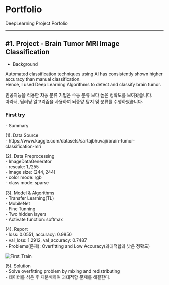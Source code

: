 # Portfolio
DeepLearning Project Porfolio

***
<h2>#1. Project - Brain Tumor MRI Image Classification</h2> 

- Background
<p>Automated classification techniques using AI has consistently shown higher accuracy than manual classification.<br/>
  Hence, I used Deep Learning Algorithms to detect and classify brain tumor.</p>
<p>인공지능을 적용한 자동 분류 기법은 수동 분류 보다 높은 정확도를 보여왔습니다.<br/>
  따라서, 딥러닝 알고리즘을 사용하여 뇌종양 탐지 및 분류를 수행하였습니다.<p>

<h3>First try</h3>
- Summary
	<p>(1). Data Source<br/>
		- https://www.kaggle.com/datasets/sartajbhuvaji/brain-tumor-classification-mri</p>
	<p>(2). Data Preprocessing<br/>
		- ImageDataGenerator<br/>
      		- rescale: 1./255<br/>
      		- image size: (244, 244)<br/>
      		- color mode: rgb<br/>
	  	- class mode: sparse<br/></p>
	<p>(3). Model & Algorithms<br/>
	  	- Transfer Learning(TL)<br/>
      	  	        - MobileNet<br/>
	  	- Fine Tunning<br/>
		 	- Two hidden layers<br/>
      		        - Activate function: softmax<br/></p>
	<p>(4). Report<br/>
    	- loss: 0.0551, accuracy: 0.9850<br/>
	- val_loss: 1.2912, val_accuracy: 0.7487<br/>
	- Problems(문제): Overfitting and Low Accuracy(과대적합과 낮은 정확도)<br/></p>
 
![First_Train](https://github.com/kkyukkyu99/Portfolio/blob/main/First_Train.png)

<p>(5). Solution<br/>
- Solve overfitting problem by mixing and redistributing<br/>
- 데이터를 섞은 후 재분배하여 과대적합 문제를 해결한다.<br/></p>
